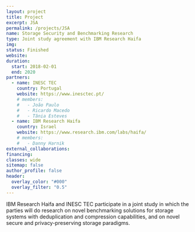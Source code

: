 ```yaml
---
layout: project
title: Project
excerpt: JSA
permalink: /projects/JSA
name: Storage Security and Benchmarking Research
type: Joint study agreement with IBM Research Haifa
img:
status: Finished
website:
duration:
  start: 2018-02-01
  end: 2020
partners:
  - name: INESC TEC
    country: Portugal
    website: https://www.inesctec.pt/
    # members:
    #   - João Paulo
    #   - Ricardo Macedo
    #   - Tânia Esteves
  - name: IBM Research Haifa
    country: Israel
    website: https://www.research.ibm.com/labs/haifa/
    # members:
    #   - Danny Harnik
external_collaborations:
financing:
classes: wide
sitemap: false
author_profile: false
header:
  overlay_color: "#000"
  overlay_filter: "0.5"
---
```


IBM Research Haifa and INESC TEC participate in a joint study in which the parties will do research on novel benchmarking solutions for storage systems with deduplication and compression capabilities, and on novel secure and privacy-preserving storage paradigms.
